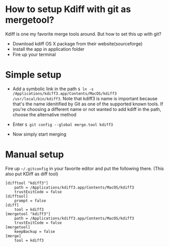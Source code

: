 # How to setup Kdiff with git as mergetool?

Kdiff is one my favorite merge tools around. But how to set this up with git?

- Download kdiff OS X package from their website(sourceforge)
- Install the app in application folder
- Fire up your terminal

# Simple setup

- Add a symbolic link in the path `$ ln -s /Applications/kdiff3.app/Contents/MacOS/kdiff3 /usr/local/bin/kdiff3`. Note that kdiff3 is name is important because that's the name idenitified by Git as one of the supported known tools. If you're choosing a different name or not wanted to add kdiff in the path, choose the alternative method

- Enter `$ git config --global merge.tool kdiff3`

- Now simply start merging

# Manual setup
Fire up `~/.gitconfig` in your favorite editor and put the following there. (This also put KDiff as diff tool)

```
[difftool "kdiff3"]
    path = /Applications/kdiff3.app/Contents/MacOS/kdiff3
    trustExitCode = false
[difftool]
    prompt = false
[diff]
    tool = kdiff3
[mergetool "kdiff3"]
    path = /Applications/kdiff3.app/Contents/MacOS/kdiff3
    trustExitCode = false
[mergetool]
    keepBackup = false
[merge]
    tool = kdiff3
```
